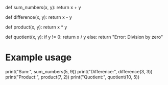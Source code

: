 
def sum_numbers(x, y): 
    return x + y

def difference(x, y):
    return x - y

def product(x, y):
    return x * y

def quotient(x, y):
    if y != 0:
        return x / y
    else:
        return "Error: Division by zero"

# Example usage
print("Sum:", sum_numbers(5, 9))
print("Difference:", difference(3, 3))
print("Product:", product(7, 2))
print("Quotient:", quotient(10, 5))
